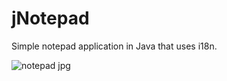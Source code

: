 # jNotepad
Simple notepad application in Java that uses i18n.

![notepad jpg](https://user-images.githubusercontent.com/22732702/28542401-4ac80fe0-70bc-11e7-8833-e57ad62a8e98.png)
